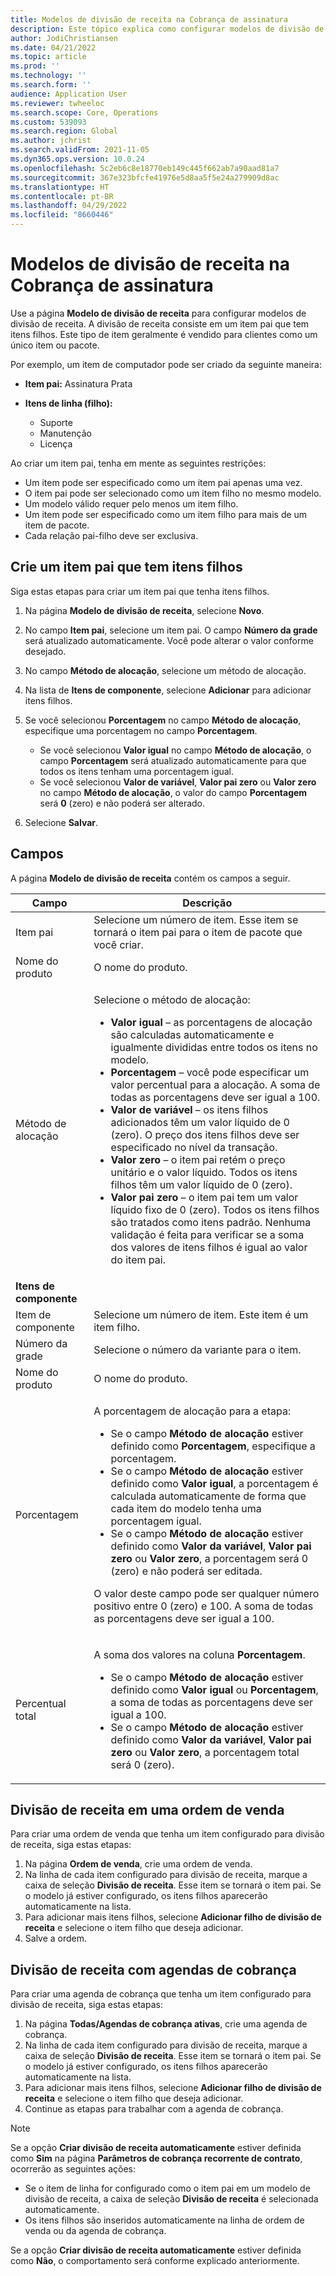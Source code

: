 ```yaml
---
title: Modelos de divisão de receita na Cobrança de assinatura
description: Este tópico explica como configurar modelos de divisão de receita para itens vendidos como pacotes.
author: JodiChristiansen
ms.date: 04/21/2022
ms.topic: article
ms.prod: ''
ms.technology: ''
ms.search.form: ''
audience: Application User
ms.reviewer: twheeloc
ms.search.scope: Core, Operations
ms.custom: 539093
ms.search.region: Global
ms.author: jchrist
ms.search.validFrom: 2021-11-05
ms.dyn365.ops.version: 10.0.24
ms.openlocfilehash: 5c2eb6c8e18770eb149c445f662ab7a90aad81a7
ms.sourcegitcommit: 367e323bfcfe41976e5d8aa5f5e24a279909d8ac
ms.translationtype: HT
ms.contentlocale: pt-BR
ms.lasthandoff: 04/29/2022
ms.locfileid: "8660446"
---
```

# <a name="revenue-split-templates-in-subscription-billing"></a>Modelos de divisão de receita na Cobrança de assinatura

Use a página **Modelo de divisão de receita** para configurar modelos de divisão de receita. A divisão de receita consiste em um item pai que tem itens filhos. Este tipo de item geralmente é vendido para clientes como um único item ou pacote.

Por exemplo, um item de computador pode ser criado da seguinte maneira:

- **Item pai:** Assinatura Prata
- **Itens de linha (filho):**

    - Suporte
    - Manutenção
    - Licença

Ao criar um item pai, tenha em mente as seguintes restrições:

- Um item pode ser especificado como um item pai apenas uma vez.
- O item pai pode ser selecionado como um item filho no mesmo modelo.
- Um modelo válido requer pelo menos um item filho.
- Um item pode ser especificado como um item filho para mais de um item de pacote.
- Cada relação pai-filho deve ser exclusiva.

## <a name="create-a-parent-item-that-has-child-items"></a>Crie um item pai que tem itens filhos

Siga estas etapas para criar um item pai que tenha itens filhos.

1. Na página **Modelo de divisão de receita**, selecione **Novo**.
1. No campo **Item pai**, selecione um item pai. O campo **Número da grade** será atualizado automaticamente. Você pode alterar o valor conforme desejado.
1. No campo **Método de alocação**, selecione um método de alocação.
1. Na lista de **Itens de componente**, selecione **Adicionar** para adicionar itens filhos.
1. Se você selecionou **Porcentagem** no campo **Método de alocação**, especifique uma porcentagem no campo **Porcentagem**.

    - Se você selecionou **Valor igual** no campo **Método de alocação**, o campo **Porcentagem** será atualizado automaticamente para que todos os itens tenham uma porcentagem igual.
    - Se você selecionou **Valor de variável**, **Valor pai zero** ou **Valor zero** no campo **Método de alocação**, o valor do campo **Porcentagem** será **0** (zero) e não poderá ser alterado.

1. Selecione **Salvar**.

## <a name="fields"></a>Campos

A página **Modelo de divisão de receita** contém os campos a seguir.

| Campo | Descrição |
|-------|-------------|
| Item pai | Selecione um número de item. Esse item se tornará o item pai para o item de pacote que você criar. |
| Nome do produto | O nome do produto. |
| Método de alocação | <p>Selecione o método de alocação:</p><ul><li>**Valor igual** – as porcentagens de alocação são calculadas automaticamente e igualmente divididas entre todos os itens no modelo.</li><li>**Porcentagem** – você pode especificar um valor percentual para a alocação. A soma de todas as porcentagens deve ser igual a 100.</li><li>**Valor de variável** – os itens filhos adicionados têm um valor líquido de 0 (zero). O preço dos itens filhos deve ser especificado no nível da transação.</li><li>**Valor zero** – o item pai retém o preço unitário e o valor líquido. Todos os itens filhos têm um valor líquido de 0 (zero).</li><li>**Valor pai zero** – o item pai tem um valor líquido fixo de 0 (zero). Todos os itens filhos são tratados como itens padrão. Nenhuma validação é feita para verificar se a soma dos valores de itens filhos é igual ao valor do item pai.</li></ul> |
| **Itens de componente** | |
| Item de componente | Selecione um número de item. Este item é um item filho. |
| Número da grade | Selecione o número da variante para o item. |
| Nome do produto | O nome do produto. |
| Porcentagem | <p>A porcentagem de alocação para a etapa:</p><ul><li>Se o campo **Método de alocação** estiver definido como **Porcentagem**, especifique a porcentagem.</li><li>Se o campo **Método de alocação** estiver definido como **Valor igual**, a porcentagem é calculada automaticamente de forma que cada item do modelo tenha uma porcentagem igual.</li><li>Se o campo **Método de alocação** estiver definido como **Valor da variável**, **Valor pai zero** ou **Valor zero**, a porcentagem será 0 (zero) e não poderá ser editada.</li></ul><p>O valor deste campo pode ser qualquer número positivo entre 0 (zero) e 100. A soma de todas as porcentagens deve ser igual a 100.</p> |
| Percentual total | <p>A soma dos valores na coluna **Porcentagem**.</p><ul><li>Se o campo **Método de alocação** estiver definido como **Valor igual** ou **Porcentagem**, a soma de todas as porcentagens deve ser igual a 100.</li><li>Se o campo **Método de alocação** estiver definido como **Valor da variável**, **Valor pai zero** ou **Valor zero**, a porcentagem total será 0 (zero).</li></ul> |

## <a name="revenue-split-on-a-sales-order"></a>Divisão de receita em uma ordem de venda

Para criar uma ordem de venda que tenha um item configurado para divisão de receita, siga estas etapas:

1. Na página **Ordem de venda**, crie uma ordem de venda.
2. Na linha de cada item configurado para divisão de receita, marque a caixa de seleção **Divisão de receita**. Esse item se tornará o item pai. Se o modelo já estiver configurado, os itens filhos aparecerão automaticamente na lista.
3. Para adicionar mais itens filhos, selecione **Adicionar filho de divisão de receita** e selecione o item filho que deseja adicionar.
4. Salve a ordem.

## <a name="revenue-split-with-billing-schedules"></a>Divisão de receita com agendas de cobrança

Para criar uma agenda de cobrança que tenha um item configurado para divisão de receita, siga estas etapas:

1. Na página **Todas/Agendas de cobrança ativas**, crie uma agenda de cobrança.
2. Na linha de cada item configurado para divisão de receita, marque a caixa de seleção **Divisão de receita**. Esse item se tornará o item pai. Se o modelo já estiver configurado, os itens filhos aparecerão automaticamente na lista.
3. Para adicionar mais itens filhos, selecione **Adicionar filho de divisão de receita** e selecione o item filho que deseja adicionar.
4. Continue as etapas para trabalhar com a agenda de cobrança.

> [!NOTE]
> Se a opção **Criar divisão de receita automaticamente** estiver definida como **Sim** na página **Parâmetros de cobrança recorrente de contrato**, ocorrerão as seguintes ações:
>
> - Se o item de linha for configurado como o item pai em um modelo de divisão de receita, a caixa de seleção **Divisão de receita** é selecionada automaticamente.
> - Os itens filhos são inseridos automaticamente na linha de ordem de venda ou da agenda de cobrança.
>
> Se a opção **Criar divisão de receita automaticamente** estiver definida como **Não**, o comportamento será conforme explicado anteriormente.
